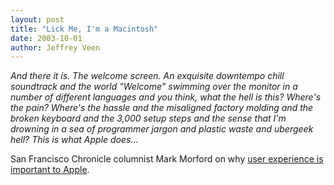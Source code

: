 ```yaml
---
layout: post
title: "Lick Me, I'm a Macintosh"
date: 2003-10-01
author: Jeffrey Veen
---
```

<cite>And there it is. The welcome screen. An exquisite downtempo chill soundtrack and the world "Welcome" swimming over the monitor in a number of different languages and you think, what the hell is this? Where's the pain? Where's the hassle and the misaligned factory molding and the broken keyboard and the 3,000 setup steps and the sense that I'm drowning in a sea of programmer jargon and plastic waste and ubergeek hell? This is what Apple does...</cite>

San Francisco Chronicle columnist Mark Morford on why <a href="http://www.sfgate.com/cgi-bin/article.cgi?file=/gate/archive/2003/10/01/notes100103.DTL">user experience is important to Apple</a>.

